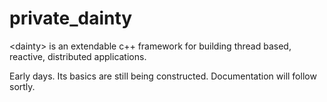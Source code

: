 # private_dainty
&lt;dainty> is an extendable c++ framework for building thread based, reactive, distributed applications.

Early days. Its basics are still being constructed. Documentation will follow sortly.
